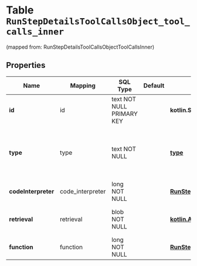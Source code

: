 
# Table `RunStepDetailsToolCallsObject_tool_calls_inner`
(mapped from: RunStepDetailsToolCallsObjectToolCallsInner)

## Properties
Name | Mapping | SQL Type | Default | Type | Description | Notes
---- | ------- | -------- | ------- | ---- | ----------- | -----
**id** | id | text NOT NULL PRIMARY KEY |  | **kotlin.String** | The ID of the tool call object. | 
**type** | type | text NOT NULL |  | [**type**](#Type) | The type of tool call. This is always going to be &#x60;code_interpreter&#x60; for this type of tool call. | 
**codeInterpreter** | code_interpreter | long NOT NULL |  | [**RunStepDetailsToolCallsCodeObjectCodeInterpreter**](RunStepDetailsToolCallsCodeObjectCodeInterpreter.md) |  |  [foreignkey]
**retrieval** | retrieval | blob NOT NULL |  | [**kotlin.Any**](.md) | For now, this is always going to be an empty object. | 
**function** | function | long NOT NULL |  | [**RunStepDetailsToolCallsFunctionObjectFunction**](RunStepDetailsToolCallsFunctionObjectFunction.md) |  |  [foreignkey]








